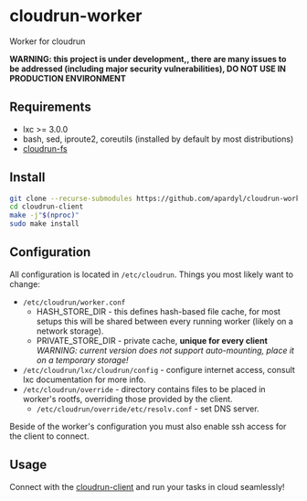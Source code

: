# cloudrun-worker
Worker for cloudrun

**WARNING: this project is under development,, there are many issues to be
addressed (including major security vulnerabilities), DO NOT USE IN PRODUCTION ENVIRONMENT**

## Requirements
* lxc >= 3.0.0
* bash, sed, iproute2, coreutils (installed by default by most distributions)
* [cloudrun-fs](https://github.com/apardyl/cloudrun-fs)

## Install
```bash
git clone --recurse-submodules https://github.com/apardyl/cloudrun-worker.git
cd cloudrun-client
make -j"$(nproc)"
sudo make install
```

## Configuration
All configuration is located in `/etc/cloudrun`. Things you most likely want to change:
* `/etc/cloudrun/worker.conf`
  * HASH_STORE_DIR - this defines hash-based file cache, for most setups
       this will be shared between every running worker (likely on a network storage).
  * PRIVATE_STORE_DIR - private cache, **unique for every client** *WARNING: current version does not support auto-mounting, place it on a temporary storage!*
* `/etc/cloudrun/lxc/cloudrun/config` - configure internet access, consult lxc documentation for more info.
* `/etc/cloudrun/override` - directory contains files to be placed in worker's rootfs, overriding those provided by the client.
  * `/etc/cloudrun/override/etc/resolv.conf` - set DNS server.

Beside of the worker's configuration you must also enable ssh access for the client to connect.

## Usage
Connect with the [cloudrun-client](https://github.com/apardyl/cloudrun-client) and run your tasks in cloud seamlessly!
